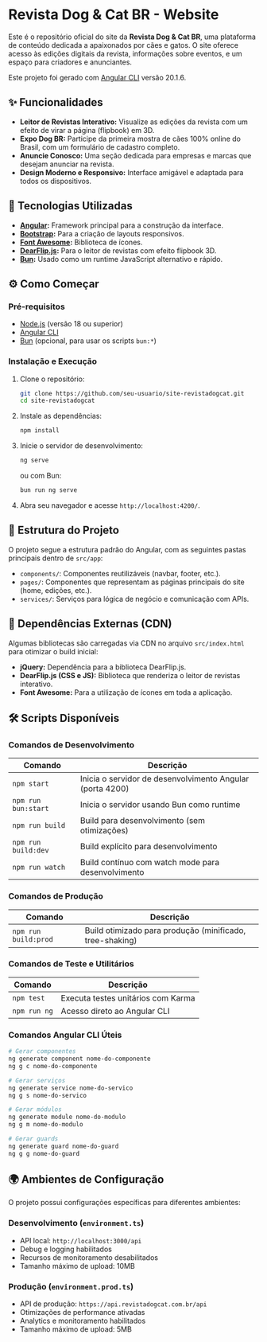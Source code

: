# Revista Dog & Cat BR - Website

Este é o repositório oficial do site da **Revista Dog & Cat BR**, uma plataforma de conteúdo dedicada a apaixonados por cães e gatos. O site oferece acesso às edições digitais da revista, informações sobre eventos, e um espaço para criadores e anunciantes.

Este projeto foi gerado com [Angular CLI](https://github.com/angular/angular-cli) versão 20.1.6.

## ✨ Funcionalidades

- **Leitor de Revistas Interativo:** Visualize as edições da revista com um efeito de virar a página (flipbook) em 3D.
- **Expo Dog BR:** Participe da primeira mostra de cães 100% online do Brasil, com um formulário de cadastro completo.
- **Anuncie Conosco:** Uma seção dedicada para empresas e marcas que desejam anunciar na revista.
- **Design Moderno e Responsivo:** Interface amigável e adaptada para todos os dispositivos.

## 🚀 Tecnologias Utilizadas

- **[Angular](https://angular.io/):** Framework principal para a construção da interface.
- **[Bootstrap](https://getbootstrap.com/):** Para a criação de layouts responsivos.
- **[Font Awesome](https://fontawesome.com/):** Biblioteca de ícones.
- **[DearFlip.js](https://dearflip.com/):** Para o leitor de revistas com efeito flipbook 3D.
- **[Bun](https://bun.sh/):** Usado como um runtime JavaScript alternativo e rápido.

## ⚙️ Como Começar

### Pré-requisitos

- [Node.js](https://nodejs.org/) (versão 18 ou superior)
- [Angular CLI](https://angular.io/cli)
- [Bun](https://bun.sh/) (opcional, para usar os scripts `bun:*`)

### Instalação e Execução

1.  Clone o repositório:
    ```bash
    git clone https://github.com/seu-usuario/site-revistadogcat.git
    cd site-revistadogcat
    ```

2.  Instale as dependências:
    ```bash
    npm install
    ```

3.  Inicie o servidor de desenvolvimento:
    ```bash
    ng serve
    ```
    ou com Bun:
    ```bash
    bun run ng serve
    ```

4.  Abra seu navegador e acesse `http://localhost:4200/`.

## 📂 Estrutura do Projeto

O projeto segue a estrutura padrão do Angular, com as seguintes pastas principais dentro de `src/app`:

-   `components/`: Componentes reutilizáveis (navbar, footer, etc.).
-   `pages/`: Componentes que representam as páginas principais do site (home, edições, etc.).
-   `services/`: Serviços para lógica de negócio e comunicação com APIs.

## 🔗 Dependências Externas (CDN)

Algumas bibliotecas são carregadas via CDN no arquivo `src/index.html` para otimizar o build inicial:

-   **jQuery:** Dependência para a biblioteca DearFlip.js.
-   **DearFlip.js (CSS e JS):** Biblioteca que renderiza o leitor de revistas interativo.
-   **Font Awesome:** Para a utilização de ícones em toda a aplicação.

## 🛠️ Scripts Disponíveis

### Comandos de Desenvolvimento

| Comando | Descrição |
|---------|----------|
| `npm start` | Inicia o servidor de desenvolvimento Angular (porta 4200) |
| `npm run bun:start` | Inicia o servidor usando Bun como runtime |
| `npm run build` | Build para desenvolvimento (sem otimizações) |
| `npm run build:dev` | Build explícito para desenvolvimento |
| `npm run watch` | Build contínuo com watch mode para desenvolvimento |

### Comandos de Produção

| Comando | Descrição |
|---------|----------|
| `npm run build:prod` | Build otimizado para produção (minificado, tree-shaking) |

### Comandos de Teste e Utilitários

| Comando | Descrição |
|---------|----------|
| `npm test` | Executa testes unitários com Karma |
| `npm run ng` | Acesso direto ao Angular CLI |

### Comandos Angular CLI Úteis

```bash
# Gerar componentes
ng generate component nome-do-componente
ng g c nome-do-componente

# Gerar serviços
ng generate service nome-do-servico
ng g s nome-do-servico

# Gerar módulos
ng generate module nome-do-modulo
ng g m nome-do-modulo

# Gerar guards
ng generate guard nome-do-guard
ng g g nome-do-guard
```

## 🌍 Ambientes de Configuração

O projeto possui configurações específicas para diferentes ambientes:

### Desenvolvimento (`environment.ts`)
- API local: `http://localhost:3000/api`
- Debug e logging habilitados
- Recursos de monitoramento desabilitados
- Tamanho máximo de upload: 10MB

### Produção (`environment.prod.ts`)
- API de produção: `https://api.revistadogcat.com.br/api`
- Otimizações de performance ativadas
- Analytics e monitoramento habilitados
- Tamanho máximo de upload: 5MB
